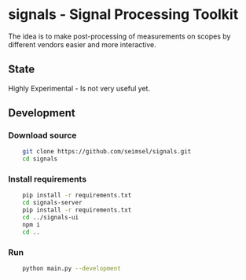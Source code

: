 # signals - Signal Processing Toolkit
The idea is to make post-processing of measurements on scopes by different vendors easier and more interactive.

## State
Highly Experimental - Is not very useful yet.

## Development

### Download source
```bash
    git clone https://github.com/seimsel/signals.git
    cd signals
```

### Install requirements
```bash 
    pip install -r requirements.txt
    cd signals-server
    pip install -r requirements.txt
    cd ../signals-ui
    npm i
    cd ..
```

### Run
```bash
    python main.py --development
```
